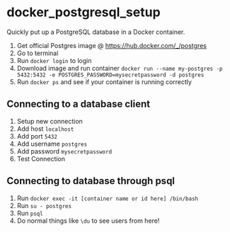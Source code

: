# docker_postgresql_setup
Quickly put up a PostgreSQL database in a Docker container.

1. Get official Postgres image @ https://hub.docker.com/_/postgres
2. Go to terminal
3. Run `docker login` to login
4. Download image and run container `docker run --name my-postgres -p 5432:5432 -e POSTGRES_PASSWORD=mysecretpassword -d postgres`
5. Run `docker ps` and see if your container is running correctly

## Connecting to a database client
1. Setup new connection
2. Add host `localhost`
3. Add port `5432`
4. Add username `postgres`
5. Add password `mysecretpassword`
6. Test Connection

## Connecting to database through psql
1. Run `docker exec -it [container name or id here] /bin/bash`
2. Run `su - postgres`
3. Run `psql`
4. Do normal things like `\du` to see users from here!

